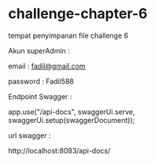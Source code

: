 # challenge-chapter-6
tempat penyimpanan file challenge 6

Akun superAdmin :

email    : fadil@gmail.com

password : Fadil588

Endpoint Swagger :

app.use("/api-docs", swaggerUi.serve, swaggerUi.setup(swaggerDocument));

url swagger :

http://localhost:8083/api-docs/
